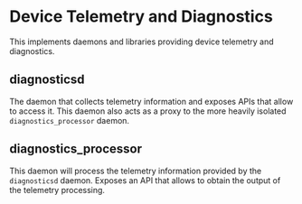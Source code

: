 # Device Telemetry and Diagnostics

This implements daemons and libraries providing device telemetry and
diagnostics.

## diagnosticsd

The daemon that collects telemetry information and exposes APIs that
allow to access it. This daemon also acts as a proxy to the more heavily
isolated `diagnostics_processor` daemon.

## diagnostics_processor

This daemon will process the telemetry information provided by the
`diagnosticsd` daemon. Exposes an API that allows to obtain the output
of the telemetry processing.
